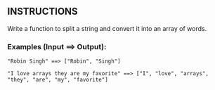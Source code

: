 ## INSTRUCTIONS

Write a function to split a string and convert it into an array of words.

### Examples (Input ==> Output):
```
"Robin Singh" ==> ["Robin", "Singh"]

"I love arrays they are my favorite" ==> ["I", "love", "arrays", "they", "are", "my", "favorite"]
```
